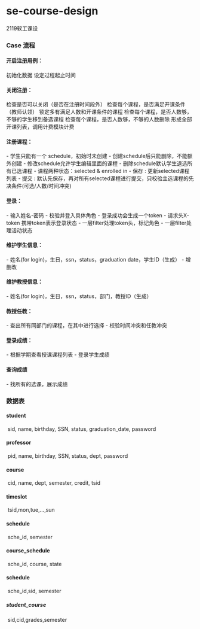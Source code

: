 # se-course-design
2119软工课设

### Case 流程

#### 开启注册用例：

  初始化数据
  设定过程起止时间

#### 关闭注册：

  检查是否可以关闭（是否在注册时间段外）
  检查每个课程，是否满足开课条件（教师认领）
  锁定多有满足人数和开课条件的课程
  检查每个课程，是否人数够，不够的学生移到备选课程
  检查每个课程，是否人数够，不够的人数删除
  形成全部开课列表，调用计费模块计费

#### 注册课程：

  \- 学生只能有一个 schedule，初始时未创建
  \- 创建schedule后只能删除，不能额外创建
  \- 修改schedule允许学生编辑里面的课程
  \- 删除schedule默认学生退选所有已选课程
  \- 课程两种状态：selected & enrolled in
  \- 保存 : 更新selected课程列表
  \- 提交 : 默认先保存，再对所有selected课程进行提交，只校验主选课程的先决条件(可选/人数/时间冲突)

#### 登录：

  \- 输入姓名-密码
  \- 校验并登入具体角色
  \- 登录成功会生成一个token
  \- 请求头X-token 携带token表示登录状态
  \- 一层filter处理token头，标记角色
  \- 一层filter处理活动状态

#### 维护学生信息：

  \- 姓名(for login)，生日，ssn，status，graduation date，学生ID（生成）
  \- 增删改

#### 维护教授信息：

  \- 姓名(for login)，生日，ssn，status，部门，教授ID（生成）

#### 教授任教：

  \- 查出所有同部门的课程，在其中进行选择
  \- 校验时间冲突和任教冲突

#### 登录成绩：

  \- 根据学期查看授课课程列表
  \- 登录学生成绩

#### 查询成绩

  \- 找所有的选课，展示成绩



### 数据表

#### student

​	sid, name, birthday, SSN, status, graduation_date, password

#### professor

​	pid, name, birthday, SSN, status, dept, password

#### course

​	cid, name, dept, semester, credit, tsid

#### timeslot

​	tsid,mon,tue,...,sun

#### schedule

​	sche_id, semester

#### course_schedule

​	sche_id, course, state

#### schedule

​	sche_id,sid, semester

##### student_course

​	sid,cid,grades,semester
